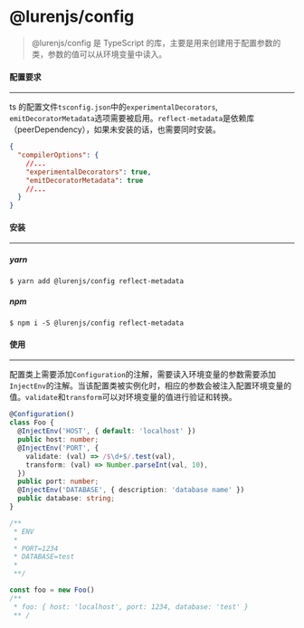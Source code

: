 # @lurenjs/config

> @lurenjs/config 是 TypeScript 的库，主要是用来创建用于配置参数的类，参数的值可以从环境变量中读入。

#### 配置要求

---

ts 的配置文件`tsconfig.json`中的`experimentalDecorators`, `emitDecoratorMetadata`选项需要被启用。`reflect-metadata`是依赖库（peerDependency），如果未安装的话，也需要同时安装。

```json
{
  "compilerOptions": {
    //...
    "experimentalDecorators": true,
    "emitDecoratorMetadata": true
    //...
  }
}
```

#### 安装

---

##### yarn

`$ yarn add @lurenjs/config reflect-metadata`

##### npm

`$ npm i -S @lurenjs/config reflect-metadata`

#### 使用

---

配置类上需要添加`Configuration`的注解，需要读入环境变量的参数需要添加`InjectEnv`的注解。当该配置类被实例化时，相应的参数会被注入配置环境变量的值。`validate`和`transform`可以对环境变量的值进行验证和转换。

```typescript
@Configuration()
class Foo {
  @InjectEnv('HOST', { default: 'localhost' })
  public host: number;
  @InjectEnv('PORT', {
    validate: (val) => /$\d+$/.test(val),
    transform: (val) => Number.parseInt(val, 10),
  })
  public port: number;
  @InjectEnv('DATABASE', { description: 'database name' })
  public database: string;
}

/**
 * ENV
 *
 * PORT=1234
 * DATABASE=test
 *
 **/

const foo = new Foo()
/**
 * foo: { host: 'localhost', port: 1234, database: 'test' }
 ** /
```
